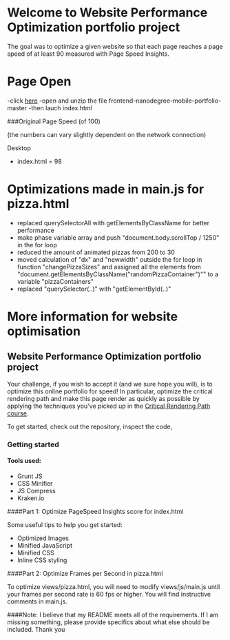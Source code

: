 Welcome to Website Performance Optimization portfolio project
=============================================================

The goal was to optimize a given website so that each page reaches a page speed of at least 90 measured with Page Speed Insights.

Page Open
==========
-click <a href="https://github.com/MandeepSingh1616/Website-optimisation-project/edit/master/frontend-nanodegree-mobile-portfolio-master/">here</a>
-open and unzip the file frontend-nanodegree-mobile-portfolio-master
-then lauch index.html


###Original Page Speed (of 100)

(the numbers can vary slightly dependent on the network connection)

Desktop

* index.html     =       98




Optimizations made in main.js for pizza.html
=============================================
- replaced querySelectorAll with getElementsByClassName for better performance
- make phase variable array and push  "document.body.scrollTop / 1250" in the for loop
- reduced the amount of animated pizzas from 200 to 30
- moved  calculation of "dx" and "newwidth" outside the for loop in function "changePizzaSizes" and assigned all the elements from "document.getElementsByClassName("randomPizzaContainer")"" to a variable "pizzaContainers"
- replaced "querySelector(..)" with "getElementById(..)"
 

More information for website optimisation
=========================================

## Website Performance Optimization portfolio project

Your challenge, if you wish to accept it (and we sure hope you will), is to optimize this online portfolio for speed! In particular, optimize the critical rendering path and make this page render as quickly as possible by applying the techniques you've picked up in the [Critical Rendering Path course](https://www.udacity.com/course/ud884).

To get started, check out the repository, inspect the code,



### Getting started

#### Tools used:

* Grunt JS
* CSS Minifier
* JS Compress
* Kraken.io

####Part 1: Optimize PageSpeed Insights score for index.html

Some useful tips to help you get started:

* Optimized Images
* Minified JavaScript
* Minified CSS
* Inline CSS styling

####Part 2: Optimize Frames per Second in pizza.html

To optimize views/pizza.html, you will need to modify views/js/main.js until your frames per second rate is 60 fps or higher. You will find instructive comments in main.js.


####Note:
I believe that my README meets all of the requirements. If I am missing something, please provide specifics about what else should be included. Thank you



